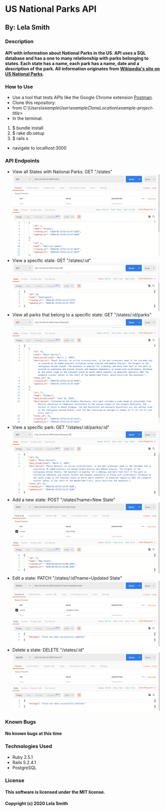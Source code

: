 # US National Parks API
## By: Lela Smith

### Description
#### API with information about National Parks in the US. API uses a SQL database and has a one to many relationship with parks belonging to states. Each state has a name, each park has a name, date and a description of the park. All information originates from [Wikipedia's site on US National Parks](https://en.wikipedia.org/wiki/List_of_national_parks_of_the_United_States).

### How to Use
* Use a tool that tests APIs like the Google Chrome extension [Postman](https://chrome.google.com/webstore/detail/postman/fhbjgbiflinjbdggehcddcbncdddomop?hl=en).
* Clone this repository:
* from  _C:\Users\exampleUser\exampleCloneLocation\example-project-title>_
* In the terminal:
1. $ bundle install
2. $ rake db:setup
3. $ rails s
* navigate to localhost:3000

### API Endpoints
* View all States with National Parks: GET "/states"
![states_path](https://raw.githubusercontent.com/Leels/us_national_parks_api/master/public/images/Screen%20Shot%202020-02-02%20at%201.12.47%20PM.png)
* View a specific state: GET "/states/:id"
![state_path](https://raw.githubusercontent.com/Leels/us_national_parks_api/master/public/images/Screen%20Shot%202020-02-02%20at%201.18.41%20PM.png)
* View all parks that belong to a specific state: GET "/states/:id/parks"
![parks_path](https://raw.githubusercontent.com/Leels/us_national_parks_api/master/public/images/Screen%20Shot%202020-02-02%20at%201.19.28%20PM.png)
* View a specific park: GET "/states/:id/parks/:id"
![park_path](https://github.com/Leels/us_national_parks_api/blob/master/public/images/Screen%20Shot%202020-02-02%20at%201.20.01%20PM.png)
* Add a new state: POST "/states?name=New State"
![new_state_path](https://raw.githubusercontent.com/Leels/us_national_parks_api/master/public/images/Screen%20Shot%202020-02-02%20at%201.54.35%20PM.png)
* Edit a state: PATCH "/states/:id?name=Updated State"
![edit_state_path](https://raw.githubusercontent.com/Leels/us_national_parks_api/master/public/images/Screen%20Shot%202020-02-02%20at%201.59.54%20PM.png)
* Delete a state: DELETE "/states/:id"
![delete_state_path](https://raw.githubusercontent.com/Leels/us_national_parks_api/master/public/images/Screen%20Shot%202020-02-02%20at%202.01.03%20PM.png)


### Known Bugs
#### No known bugs at this time

### Technologies Used
* Ruby 2.5.1
* Rails 5.2.4.1
* PostgreSQL

### License
#### This software is licensed under the MIT license.

#### Copyright (c) 2020 Lela Smith
